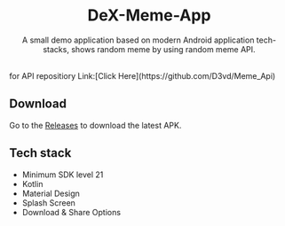 <h1 align="center">DeX-Meme-App</h1>
<p align="center">
A small demo application based on modern Android application tech-stacks, shows random meme by using random meme API.
</p>
<br>
for API repositiory Link:[Click Here](https://github.com/D3vd/Meme_Api) 

## Download

Go to the [Releases]() to download the latest APK.

## Tech stack

- Minimum SDK level 21
- Kotlin
- Material Design
- Splash Screen
- Download & Share Options
